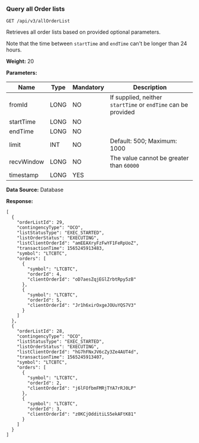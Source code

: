 ### Query all Order lists 

```
GET /api/v3/allOrderList
```

Retrieves all order lists based on provided optional parameters.

Note that the time between `startTime` and `endTime` can't be longer than 24 hours.

**Weight:**
20

**Parameters:**

| Name | Type | Mandatory | Description |
| --- | --- | --- | --- |
| fromId | LONG | NO | If supplied, neither `startTime` or `endTime` can be provided |
| startTime | LONG | NO |  |
| endTime | LONG | NO |  |
| limit | INT | NO | Default: 500; Maximum: 1000 |
| recvWindow | LONG | NO | The value cannot be greater than `60000` |
| timestamp | LONG | YES |  |

**Data Source:**
Database

**Response:**

```
[  
  {  
    "orderListId": 29,  
    "contingencyType": "OCO",  
    "listStatusType": "EXEC_STARTED",  
    "listOrderStatus": "EXECUTING",  
    "listClientOrderId": "amEEAXryFzFwYF1FeRpUoZ",  
    "transactionTime": 1565245913483,  
    "symbol": "LTCBTC",  
    "orders": [  
      {  
        "symbol": "LTCBTC",  
        "orderId": 4,  
        "clientOrderId": "oD7aesZqjEGlZrbtRpy5zB"  
      },  
      {  
        "symbol": "LTCBTC",  
        "orderId": 5,  
        "clientOrderId": "Jr1h6xirOxgeJOUuYQS7V3"  
      }  
    ]  
  },  
  {  
    "orderListId": 28,  
    "contingencyType": "OCO",  
    "listStatusType": "EXEC_STARTED",  
    "listOrderStatus": "EXECUTING",  
    "listClientOrderId": "hG7hFNxJV6cZy3Ze4AUT4d",  
    "transactionTime": 1565245913407,  
    "symbol": "LTCBTC",  
    "orders": [  
      {  
        "symbol": "LTCBTC",  
        "orderId": 2,  
        "clientOrderId": "j6lFOfbmFMRjTYA7rRJ0LP"  
      },  
      {  
        "symbol": "LTCBTC",  
        "orderId": 3,  
        "clientOrderId": "z0KCjOdditiLS5ekAFtK81"  
      }  
    ]  
  }  
]
```